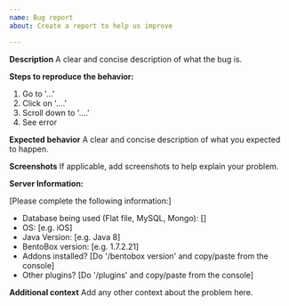 ```yaml
---
name: Bug report
about: Create a report to help us improve

---
```


**Description**
A clear and concise description of what the bug is.

**Steps to reproduce the behavior:**
1. Go to '...'
2. Click on '....'
3. Scroll down to '....'
4. See error

**Expected behavior**
A clear and concise description of what you expected to happen.

**Screenshots**
If applicable, add screenshots to help explain your problem.

**Server Information:**

[Please complete the following information:]
 - Database being used (Flat file, MySQL, Mongo): []
 - OS: [e.g. iOS]
 - Java Version: [e.g. Java 8]
 - BentoBox version: [e.g. 1.7.2.21]
 - Addons installed? [Do '/bentobox version' and copy/paste from the console]
 - Other plugins? [Do '/plugins' and copy/paste from the console]

**Additional context**
Add any other context about the problem here.

